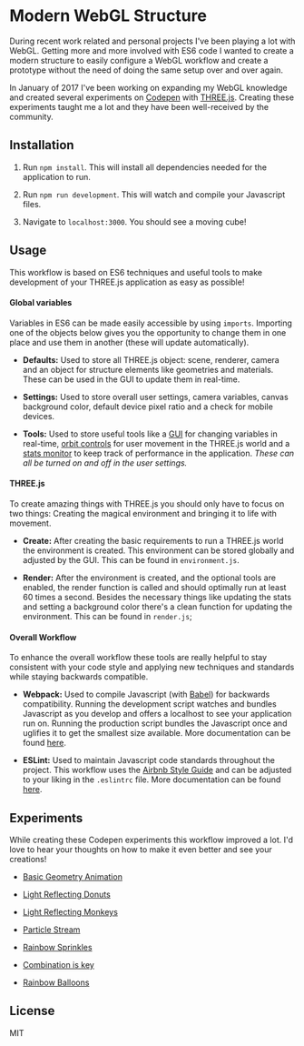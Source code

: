 # Modern WebGL Structure

During recent work related and personal projects I've been playing a lot with WebGL. Getting more and more involved with ES6 code I wanted to create a modern structure to easily configure a WebGL workflow and create a prototype without the need of doing the same setup over and over again.

In January of 2017 I've been working on expanding my WebGL knowledge and created several experiments on [Codepen](http://codepen.io/cvaneenige/) with [THREE.js](https://threejs.org). Creating these experiments taught me a lot and they have been well-received by the community.

## Installation

1. Run `npm install`.
This will install all dependencies needed for the application to run.

2. Run `npm run development`. This will watch and compile your Javascript files.

3. Navigate to `localhost:3000`. You should see a moving cube!

## Usage

This workflow is based on ES6 techniques and useful tools to make development of your THREE.js application as easy as possible!

#### Global variables
Variables in ES6 can be made easily accessible by using `imports`. Importing one of the objects below gives you the opportunity to change them in one place and use them in another (these will update automatically).

* **Defaults:** Used to store all THREE.js object: scene, renderer, camera and an object for structure elements like geometries and materials. These can be used in the GUI to update them in real-time.

* **Settings:** Used to store overall user settings, camera variables, canvas background color, default device pixel ratio and a check for mobile devices.

* **Tools:** Used to store useful tools like a [GUI](https://github.com/dataarts/dat.gui) for changing variables in real-time, [orbit controls](https://github.com/mattdesl/three-orbit-controls) for user movement in the THREE.js world and a [stats monitor](https://github.com/mrdoob/stats.js/) to keep track of performance in the application. *These can all be turned on and off in the user settings.*

#### THREE.js
To create amazing things with THREE.js you should only have to focus on two things: Creating the magical environment and bringing it to life with movement.

* **Create:** After creating the basic requirements to run a THREE.js world the environment is created. This environment can be stored globally and adjusted by the GUI. This can be found in `environment.js`.

* **Render:** After the environment is created, and the optional tools are enabled, the render function is called and should optimally run at least 60 times a second. Besides the necessary things like updating the stats and setting a background color there's a clean function for updating the environment. This can be found in `render.js`;

#### Overall Workflow
To enhance the overall workflow these tools are really helpful to stay consistent with your code style and applying new techniques and standards while staying backwards compatible.

* **Webpack:** Used to compile Javascript (with [Babel](https://babeljs.io)) for backwards compatibility. Running the development script watches and bundles Javascript as you develop and offers a localhost to see your application run on. Running the production script bundles the Javascript once and uglifies it to get the smallest size available. More documentation can be found [here](https://webpack.js.org).

* **ESLint:** Used to maintain Javascript code standards throughout the project. This workflow uses the [Airbnb Style Guide](https://github.com/airbnb/javascript) and can be adjusted to your liking in the `.eslintrc` file.  More documentation can be found [here](http://eslint.org).

## Experiments
While creating these Codepen experiments this workflow improved a lot. I'd love to hear your thoughts on how to make it even better and see your creations!

* [Basic Geometry Animation](http://codepen.io/cvaneenige/full/jyEPPm)

* [Light Reflecting Donuts](http://codepen.io/cvaneenige/full/egNYmb/)

* [Light Reflecting Monkeys](http://codepen.io/cvaneenige/full/PWqqRN)

* [Particle Stream](http://codepen.io/cvaneenige/full/rjVvdM)

* [Rainbow Sprinkles](http://codepen.io/cvaneenige/full/dNYqbp/)

* [Combination is key](http://codepen.io/cvaneenige/full/zNqmxv/)

* [Rainbow Balloons](http://codepen.io/cvaneenige/full/dNXjga/)

## License

MIT
